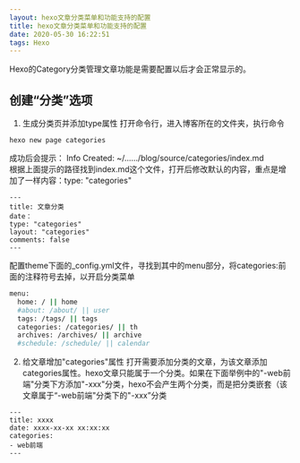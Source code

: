 ```yaml
---
layout: hexo文章分类菜单和功能支持的配置
title: hexo文章分类菜单和功能支持的配置
date: 2020-05-30 16:22:51
tags: Hexo
---
```


Hexo的Category分类管理文章功能是需要配置以后才会正常显示的。

## 创建“分类”选项
1. 生成分类页并添加type属性
   打开命令行，进入博客所在的文件夹，执行命令
```
hexo new page categories
```
成功后会提示： Info Created: ~/....../blog/source/categories/index.md  
根据上面提示的路径找到index.md这个文件，打开后修改默认的内容，重点是增加了一样内容：type: "categories"
```
---
title: 文章分类
date：
type: "categories"
layout: "categories"
comments: false
---
```  

配置theme下面的_config.yml文件，寻找到其中的menu部分，将categories:前面的注释符号去掉，以开启分类菜单
``` bash
menu:
  home: / || home
  #about: /about/ || user
  tags: /tags/ || tags
  categories: /categories/ || th
  archives: /archives/ || archive
  #schedule: /schedule/ || calendar
```

2. 给文章增加"categories"属性
   打开需要添加分类的文章，为该文章添加categories属性。hexo文章只能属于一个分类。如果在下面举例中的"-web前端"分类下方添加"-xxx"分类，hexo不会产生两个分类，而是把分类嵌套（该文章属于“-web前端"分类下的"-xxx”分类
```
---
title: xxxx
date: xxxx-xx-xx xx:xx:xx
categories:
- web前端
---
```
